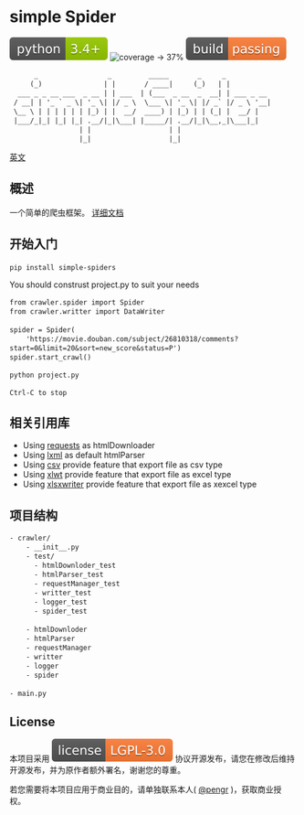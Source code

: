 # simple Spider 

![python -> 3.4+](./images/python-3.4+-green.svg)
![coverage -> 37%](https://img.shields.io/badge/coverage-37%25-yellowgreen.svg)
![build -> passing](./images/build-passing-orange.svg)

```
      _                 _         _____       _     _           
     (_)               | |       / ____|     (_)   | |          
  ___ _ _ __ ___  _ __ | | ___  | (___  _ __  _  __| | ___ _ __ 
 / __| | '_ ` _ \| '_ \| |/ _ \  \___ \| '_ \| |/ _` |/ _ \ '__|
 \__ \ | | | | | | |_) | |  __/  ____) | |_) | | (_| |  __/ |   
 |___/_|_| |_| |_| .__/|_|\___| |_____/| .__/|_|\__,_|\___|_|   
                 | |                   | |                      
                 |_|                   |_|                      

```      
 

[英文](./Readme-zh.md)

## 概述

一个简单的爬虫框架。 [详细文档](https://duiliuliu.github.io/simple-spiders/)

## 开始入门

`pip install simple-spiders`

You should construst project.py to suit your needs 

```
from crawler.spider import Spider
from crawler.writter import DataWriter

spider = Spider(
    'https://movie.douban.com/subject/26810318/comments?start=0&limit=20&sort=new_score&status=P')
spider.start_crawl()
```

`python project.py`

`Ctrl-C to stop`

## 相关引用库

* Using [requests](https://github.com/requests/requests) as htmlDownloader
* Using [lxml](https://github.com/lxml/lxml) as default htmlParser
* Using [csv](http://www.python-csv.org) provide feature that export file as csv type
* Using [xlwt](http://www.python-excel.org/) provide feature that export file as excel type
* Using [xlsxwriter](https://xlsxwriter.readthedocs.io) provide feature that export file as xexcel type

## 项目结构

```
- crawler/
    - __init__.py
    - test/
      - htmlDownloder_test
      - htmlParser_test
      - requestManager_test
      - writter_test
      - logger_test
      - spider_test
      
    - htmlDownloder
    - htmlParser
    - requestManager
    - writter
    - logger
    - spider

- main.py
```

## License

本项目采用 [![license](./images/license-LGPL--3.0-orange.svg)](https://github.com/duiliuliu/simple-spiders) 协议开源发布，请您在修改后维持开源发布，并为原作者额外署名，谢谢您的尊重。

若您需要将本项目应用于商业目的，请单独联系本人( [@pengr](https://github.com/duiliuliu) )，获取商业授权。
